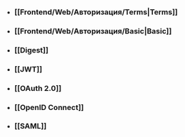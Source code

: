 - ### [[Frontend/Web/Авторизация/Terms|Terms]]
- ### [[Frontend/Web/Авторизация/Basic|Basic]]
- ### [[Digest]]
- ### [[JWT]]
- ### [[OAuth 2.0]]
- ### [[OpenID Connect]]
- ### [[SAML]]
